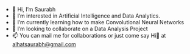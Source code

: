 - 👋 Hi, I’m Saurabh
- 👀 I’m interested in Artificial Intelligence and Data Analytics.
- 🌱 I’m currently learning how to make Convolutional Neural Networks 
- 💞️ I’m looking to collaborate on a Data Analysis Project
- 📫 You can mail me for collaborations or just come say Hi👋 at alhatsaurabh@gmail.com

<!---
alhatsaurabh/alhatsaurabh is a ✨ special ✨ repository because its `README.md` (this file) appears on your GitHub profile.
You can click the Preview link to take a look at your changes.
--->
